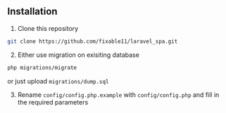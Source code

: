 ## Installation

1. Clone this repository

```bash
git clone https://github.com/fixable11/laravel_spa.git
```

2. Either use migration on exisiting database
```bash
php migrations/migrate
```
 or just upload `migrations/dump.sql`

3. Rename `config/config.php.example` with `config/config.php` and fill in the required parameters
